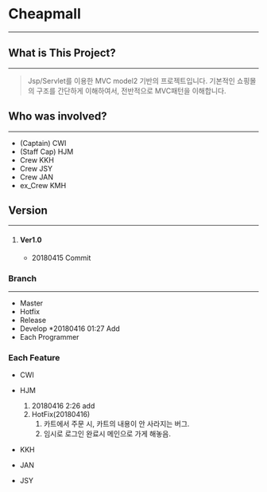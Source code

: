 Cheapmall
=========
***

## What is This Project?
***
> Jsp/Servlet를 이용한 MVC model2 기반의 프로젝트입니다.
> 기본적인 쇼핑몰의 구조를 간단하게 이해하여서, 전반적으로 MVC패턴을 이해합니다.

## Who was involved?
***
* (Captain) 		CWI
* (Staff Cap) 	HJM
* Crew			KKH
* Crew			JSY
* Crew			JAN
* ex_Crew		KMH

## Version
***
1. #### Ver1.0
    * 20180415 Commit


### Branch
***
* Master
* Hotfix
* Release
* Develop
	*20180416 01:27 Add
* Each Programmer

### Each Feature
* CWI

* HJM
	1. 20180416 2:26 add
    2. HotFix(20180416)
    	1. 카트에서 주문 시, 카트의 내용이 안 사라지는 버그.
    	2. 임시로 로그인 완료시 메인으로 가게 해놓음.

* KKH

* JAN

* JSY